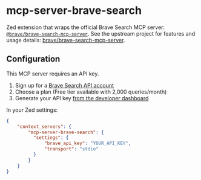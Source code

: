 # mcp-server-brave-search

Zed extension that wraps the official Brave Search MCP server: [`@brave/brave-search-mcp-server`](https://www.npmjs.com/package/@brave/brave-search-mcp-server). See the upstream project for features and usage details: [brave/brave-search-mcp-server](https://github.com/brave/brave-search-mcp-server/).

## Configuration

This MCP server requires an API key.

1. Sign up for a [Brave Search API account](https://brave.com/search/api/)
2. Choose a plan (Free tier available with 2,000 queries/month)
3. Generate your API key [from the developer dashboard](https://api.search.brave.com/app/keys)

In your Zed settings:
```json
{
    "context_servers": {
        "mcp-server-brave-search": {
          "settings": {
              "brave_api_key": "YOUR_API_KEY",
              "transport": "stdio"
          }
        }
    }
}

```
